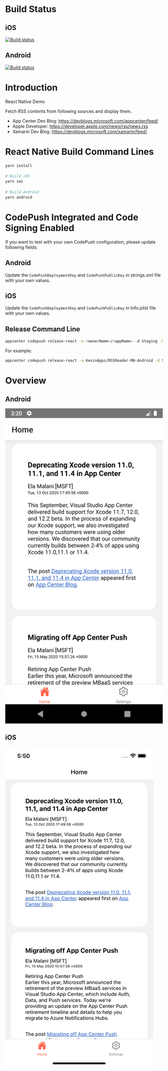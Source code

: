# Build Status

## iOS
[![Build status](https://build.appcenter.ms/v0.1/apps/bc1d4e0e-07f4-4344-863c-0e0b5feba1e1/branches/master/badge)](https://appcenter.ms)

## Android
[![Build status](https://build.appcenter.ms/v0.1/apps/6d8f1c18-d049-4ddb-8a3a-4004bd32f953/branches/master/badge)](https://appcenter.ms)


# Introduction

React Native Demo 

Fetch RSS contents from following sources and display them.

- App Center Dev Blog: https://devblogs.microsoft.com/appcenter/feed/
- Apple Developer: https://developer.apple.com/news/rss/news.rss
- Xamarin Dev Blog: https://devblogs.microsoft.com/xamarin/feed/

# React Native Build Command Lines

```bash
yarn install

# Build iOS
yarn ios 

# Build Android
yarn android
```



# CodePush Integrated and Code Signing Enabled

If you want to test with your own CodePush configuration, please update following fields:

## Android

Update the `CodePushDeploymentKey` and `CodePushPublicKey` in strings.xml file with your own values.

## iOS

Update the `CodePushDeploymentKey` and `CodePushPublicKey` in Info.plist file with your own values.

## Release Command Line

```bash
appcenter codepush release-react -a <ownerName>/<appName> -d Staging -k <pathToPrivateKeyFile>
```

For example:

```bash
appcenter codepush release-react -a KevinApps/RSSReader-RN-Android -d Staging -k ./private.pem
```


# Overview

## Android

![AndroidOverView](./imgs/Android.png)

## iOS

![iOSOverView](./imgs/iOS.png)